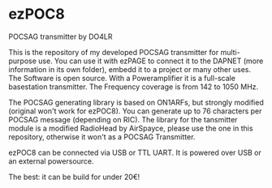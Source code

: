 # ezPOC8
POCSAG transmitter by DO4LR

This is the repository of my developed POCSAG transmitter for multi-purpose use. You can use it with ezPAGE to connect it to the DAPNET (more information in its own folder), embedd it to a project or many other uses. The Software is open source. With a Poweramplifier it is a full-scale basestation transmitter. The Frequency coverage is from 142 to 1050 MHz.

The POCSAG generating library is based on ON1ARFs, but strongly modified (original won't work for ezPOC8). You can generate up to 76 characters per POCSAG message (depending on RIC). The library for the tansmitter module is a modified RadioHead by AirSpayce, please use the one in this repository, otherwise it won't as a POCSAG Transmitter. 

ezPOC8 can be connected via USB or TTL UART. It is powered over USB or an external powersource. 

The best: it can be build for under 20€!
